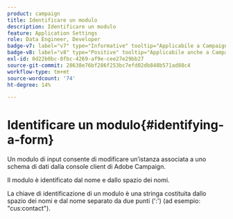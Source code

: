 ```yaml
---
product: campaign
title: Identificare un modulo
description: Identificare un modulo
feature: Application Settings
role: Data Engineer, Developer
badge-v7: label="v7" type="Informative" tooltip="Applicabile a Campaign Classic v7"
badge-v8: label="v8" type="Positive" tooltip="Applicabile anche a Campaign v8"
exl-id: 0d22b0bc-8fbc-4269-af9e-cee27e29bb27
source-git-commit: 28638e76bf286f253bc7efd02db848b571ad88c4
workflow-type: tm+mt
source-wordcount: '74'
ht-degree: 14%

---
```


# Identificare un modulo{#identifying-a-form}



Un modulo di input consente di modificare un’istanza associata a uno schema di dati dalla console client di Adobe Campaign.

Il modulo è identificato dal nome e dallo spazio dei nomi.

La chiave di identificazione di un modulo è una stringa costituita dallo spazio dei nomi e dal nome separato da due punti (&#39;:&#39;) (ad esempio: &quot;cus:contact&quot;).
